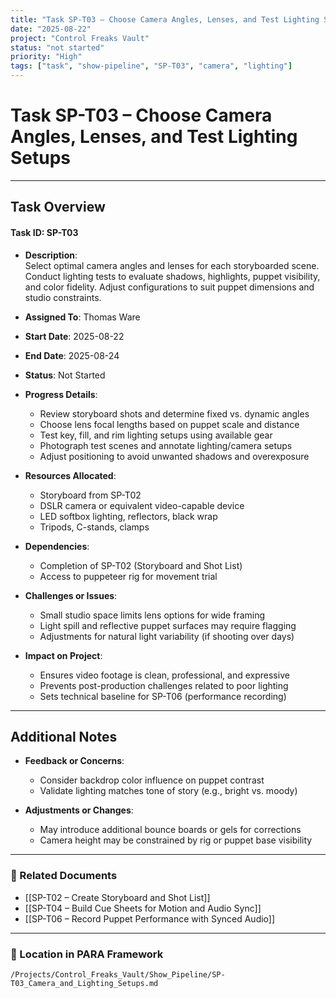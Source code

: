 ```yaml
---
title: "Task SP-T03 – Choose Camera Angles, Lenses, and Test Lighting Setups"
date: "2025-08-22"
project: "Control Freaks Vault"
status: "not started"
priority: "High"
tags: ["task", "show-pipeline", "SP-T03", "camera", "lighting"]
---
```


# Task SP-T03 – Choose Camera Angles, Lenses, and Test Lighting Setups

---

## Task Overview

#### Task ID: SP-T03

- **Description**:  
  Select optimal camera angles and lenses for each storyboarded scene. Conduct lighting tests to evaluate shadows, highlights, puppet visibility, and color fidelity. Adjust configurations to suit puppet dimensions and studio constraints.

- **Assigned To**: Thomas Ware

- **Start Date**: 2025-08-22  
- **End Date**: 2025-08-24

- **Status**: Not Started

- **Progress Details**:  
  - Review storyboard shots and determine fixed vs. dynamic angles  
  - Choose lens focal lengths based on puppet scale and distance  
  - Test key, fill, and rim lighting setups using available gear  
  - Photograph test scenes and annotate lighting/camera setups  
  - Adjust positioning to avoid unwanted shadows and overexposure

- **Resources Allocated**:
  - Storyboard from SP-T02  
  - DSLR camera or equivalent video-capable device  
  - LED softbox lighting, reflectors, black wrap  
  - Tripods, C-stands, clamps

- **Dependencies**:
  - Completion of SP-T02 (Storyboard and Shot List)  
  - Access to puppeteer rig for movement trial

- **Challenges or Issues**:
  - Small studio space limits lens options for wide framing  
  - Light spill and reflective puppet surfaces may require flagging  
  - Adjustments for natural light variability (if shooting over days)

- **Impact on Project**:
  - Ensures video footage is clean, professional, and expressive  
  - Prevents post-production challenges related to poor lighting  
  - Sets technical baseline for SP-T06 (performance recording)

---

## Additional Notes

- **Feedback or Concerns**:
  - Consider backdrop color influence on puppet contrast  
  - Validate lighting matches tone of story (e.g., bright vs. moody)

- **Adjustments or Changes**:
  - May introduce additional bounce boards or gels for corrections  
  - Camera height may be constrained by rig or puppet base visibility

---

### 🔗 Related Documents

- [[SP-T02 – Create Storyboard and Shot List]]  
- [[SP-T04 – Build Cue Sheets for Motion and Audio Sync]]  
- [[SP-T06 – Record Puppet Performance with Synced Audio]]

---

### 📁 Location in PARA Framework

`/Projects/Control_Freaks_Vault/Show_Pipeline/SP-T03_Camera_and_Lighting_Setups.md`
